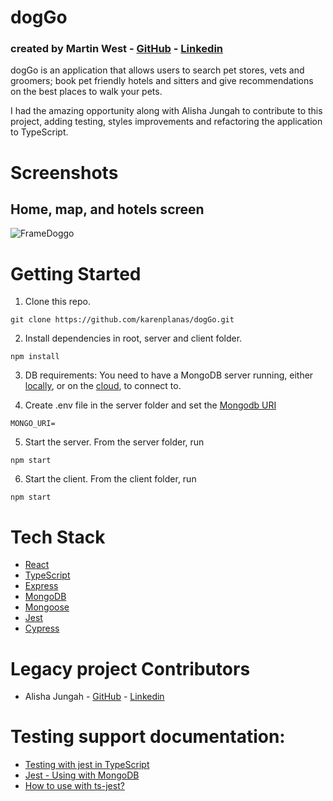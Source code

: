 # dogGo 
### created by Martin West - [GitHub](https://github.com/martinwest1993) - [Linkedin](https://www.linkedin.com/in/martinwest1993/)

dogGo is an application that allows users to search pet stores, vets and groomers; book pet friendly hotels and sitters and give recommendations on the best places to walk your pets. 

I had the amazing opportunity along with Alisha Jungah to contribute to this project, adding testing, styles improvements and refactoring the application to TypeScript. 

# Screenshots 
## Home, map, and hotels screen
![FrameDoggo](https://user-images.githubusercontent.com/61513120/162497039-d784f5d3-34bd-480f-bed7-a3a7c0788d8a.png)


# Getting Started
1. Clone this repo.  
  ```
  git clone https://github.com/karenplanas/dogGo.git
  ```
  
2. Install dependencies in root, server and client folder.
```
npm install
```

3. DB requirements: You need to have a MongoDB server running, either [locally](https://www.mongodb.com/docs/guides/server/install/), or on the [cloud](https://www.mongodb.com/cloud/atlas), to connect to.

4. Create .env file in the server folder and set the [Mongodb URI](https://www.mongodb.com/docs/manual/reference/connection-string/)
```
MONGO_URI=
```

5. Start the server. From the server folder, run
```
npm start
```
  
6. Start the client. From the client folder, run
```
npm start
```

# Tech Stack 
* [React](https://reactjs.org/)  
* [TypeScript](https://www.typescriptlang.org/)  
* [Express](https://expressjs.com/)  
* [MongoDB](https://www.mongodb.com/)  
* [Mongoose](https://mongoosejs.com/)  
* [Jest](https://jestjs.io/)
* [Cypress](https://www.cypress.io/) 

# Legacy project Contributors
* Alisha Jungah - [GitHub](https://github.com/alisha0815) - [Linkedin](https://www.linkedin.com/in/alisha-jungah-greve-b2abba211/)

# Testing support documentation:
* [Testing with jest in TypeScript](https://itnext.io/testing-with-jest-in-typescript-cc1cd0095421)  
* [Jest - Using with MongoDB](https://jestjs.io/docs/mongodb)  
* [How to use with ts-jest?](https://github.com/shelfio/jest-mongodb/issues/239)  

